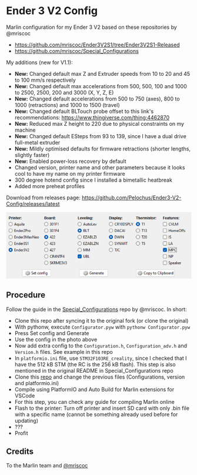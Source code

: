 # Ender 3 V2 Config
Marlin configuration for my Ender 3 V2 based on these repositories by @mriscoc

- https://github.com/mriscoc/Ender3V2S1/tree/Ender3V2S1-Released
- https://github.com/mriscoc/Special_Configurations

My additions (new for V1.1):
- **New:** Changed default max Z and Extruder speeds from 10 to 20 and 45 to 100 mm/s respectively
- **New:** Changed default max accelerations from 500, 500, 100 and 1000 to 2500, 2500, 200 and 3000 (X, Y, Z, E)
- **New:** Changed default accelerations from 500 to 750 (axes), 800 to 1000 (retractions) and 1000 to 1500 (travel)
- **New:** Changed default BLTouch probe offset to this link's recommendations: https://www.thingiverse.com/thing:4462870
- **New:** Reduced max Z height to 220 due to physical constraints on my machine
- **New:** Changed default ESteps from 93 to 139, since I have a dual drive full-metal extruder
- **New:** Mildly optimised defaults for firmware retractions (shorter lengths, slightly faster)
- **New:** Enabled power-loss recovery by default
- Changed version, printer name and other parameters because it looks cool to have my name on my printer firmware
- 300 degree hotend config since I installed a bimetallic heatbreak
- Added more preheat profiles

Download from releases page:
https://github.com/Pelochus/Ender3-V2-Config/releases/latest

![Minimal config](https://github.com/Pelochus/Ender3-V2-Config/blob/main/images/Minimal-Config.png)

## Procedure
Follow the guide in the [Special_Configurations](https://github.com/mriscoc/Special_Configurations) repo by @mriscoc. In short:
- Clone this repo after syncing it to the original fork (or clone the original)
- With pythonw, execute ```Configurator.pyw``` with ```pythonw Configurator.pyw```
- Press Set config and Generate
- Use the config in the photo above
- Now add extra config to the ```Configuration.h```, ```Configuration_adv.h``` and ```Version.h``` files. See example in this repo
- In ```platformio.ini``` file, use ```STM32F103RE_creality```, since I checked that I have the 512 kB STM (the RC is the 256 kB flash). This step is also mentioned in the original README in Special_Configurations repo
- Clone this [repo](https://github.com/mriscoc/Ender3V2S1/tree/Ender3V2S1-Released) and change the previous files (Configurations, version and platformio.ini)
- Compile using PlatformIO and Auto Build for Marlin extensions for VSCode
- For this step, you can check any guide for compiling Marlin online
- Flash to the printer: Turn off printer and insert SD card with only .bin file with a specific name (cannot be something already used before for updating)
- ???
- Profit

## Credits
To the Marlin team and [@mriscoc](https://github.com/mriscoc)
